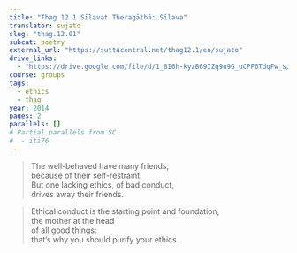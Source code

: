 ```yaml
---
title: "Thag 12.1 Sīlavat Theragāthā: Sīlava"
translator: sujato
slug: "thag.12.01"
subcat: poetry
external_url: "https://suttacentral.net/thag12.1/en/sujato"
drive_links:
  - "https://drive.google.com/file/d/1_8I6h-kyzB69IZq9u9G_uCPF6TdqFw_s/view?usp=drivesdk"
course: groups
tags:
  - ethics
  - thag
year: 2014
pages: 2
parallels: []
# Partial parallels from SC
#  - iti76
---
```


> The well-behaved have many friends,  
because of their self-restraint.  
But one lacking ethics, of bad conduct,  
drives away their friends.

> Ethical conduct is the starting point and foundation;  
the mother at the head  
of all good things:  
that’s why you should purify your ethics.
